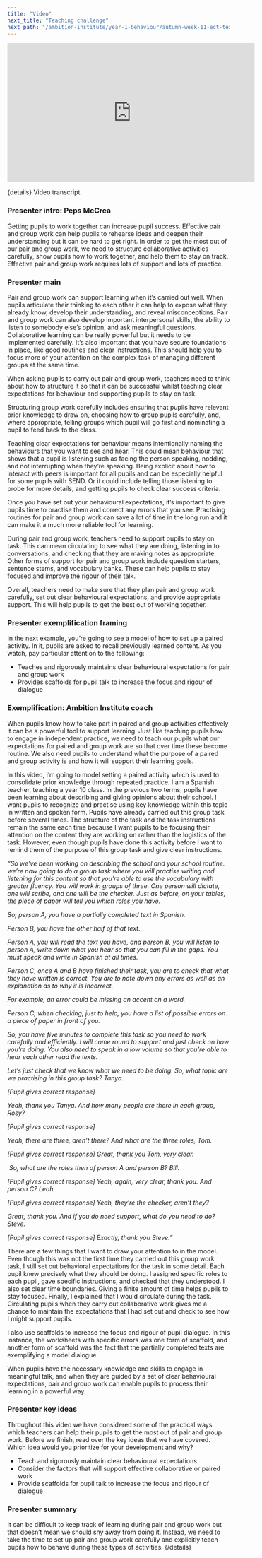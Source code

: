 ```yaml
---
title: "Video"
next_title: "Teaching challenge"
next_path: "/ambition-institute/year-1-behaviour/autumn-week-11-ect-teaching-challenge"
---
```


<iframe width="560" height="315" src="https://www.youtube.com/embed/n94O-Si3ljU" title="YouTube video player" frameborder="0" allow="accelerometer; autoplay; clipboard-write; encrypted-media; gyroscope; picture-in-picture; web-share" allowfullscreen></iframe>

{details}
Video transcript.

### Presenter intro: Peps McCrea

Getting pupils to work together can increase pupil success. Effective pair and group
work can help pupils to rehearse ideas and deepen their understanding but it can
be hard to get right. In order to get the most out of our pair and group work, we
need to structure collaborative activities carefully, show pupils how to work together,
and help them to stay on track. Effective pair and group work requires lots of support
and lots of practice.

### Presenter main

Pair and group work can support learning when it’s carried out well. When pupils
articulate their thinking to each other it can help to expose what they already know,
develop their understanding, and reveal misconceptions. Pair and group work can also
develop important interpersonal skills, the ability to listen to somebody else’s
opinion, and ask meaningful questions. Collaborative learning can be really powerful
but it needs to be implemented carefully. It’s also important that you have secure
foundations in place, like good routines and clear instructions. This should help
you to focus more of your attention on the complex task of managing different groups
at the same time.

When asking pupils to carry out pair and group work, teachers need to think about how to structure it so that it can be successful whilst teaching clear expectations for behaviour and supporting pupils to stay on task.

Structuring group work carefully includes ensuring that pupils have relevant prior knowledge to draw on, choosing how to group pupils carefully, and, where appropriate, telling groups which pupil will go first and nominating a pupil to feed back to the class.

Teaching clear expectations for behaviour means intentionally naming the behaviours that you want to see and hear. This could mean behaviour that shows that a pupil is listening such as facing the person speaking, nodding, and not interrupting when they’re speaking. Being explicit about how to interact with peers is important for all pupils and can be especially helpful for some pupils with SEND. Or it could include telling those listening to probe for more details, and getting pupils to check clear success criteria.

Once you have set out your behavioural expectations, it’s important to give pupils time to practise them and correct any errors that you see. Practising routines for pair and group work can save a lot of time in the long run and it can make it a much more reliable tool for learning.

During pair and group work, teachers need to support pupils to stay on task. This can mean circulating to see what they are doing, listening in to conversations, and checking that they are making notes as appropriate. Other forms of support for pair and group work include question starters, sentence stems, and vocabulary banks. These can help pupils to stay focused and improve the rigour of their talk.

Overall, teachers need to make sure that they plan pair and group work carefully, set out clear behavioural expectations, and provide appropriate support. This will help pupils to get the best out of working together.

### Presenter exemplification framing

In the next example, you’re going to see a model of how to set up a paired activity.
In it, pupils are asked to recall previously learned content. As you watch, pay particular
attention to the following:

- Teaches and rigorously maintains clear behavioural expectations for pair and
  group work
- Provides scaffolds for pupil talk to increase the focus and rigour of dialogue

### Exemplification: Ambition Institute coach

When pupils know how to take part in paired and group activities effectively it
can be a powerful tool to support learning. Just like teaching pupils how to
engage in independent practice, we need to teach our pupils what our
expectations for paired and group work are so that over time these become
routine. We also need pupils to understand what the purpose of a paired and
group activity is and how it will support their learning goals.

In this video, I’m going to model setting a paired activity which is used to consolidate prior knowledge through repeated practice. I am a Spanish teacher, teaching a year 10 class. In the previous two terms, pupils have been learning about describing and giving opinions about their school. I want pupils to recognize and practise using key knowledge within this topic in written and spoken form. Pupils have already carried out this group task before several times. The structure of the task and the task instructions remain the same each time because I want pupils to be focusing their attention on the content they are working on rather than the logistics of the task. However, even though pupils have done this activity before I want to remind them of the purpose of this group task and give clear instructions.

_“So we’ve been working on describing the school and your school routine. we’re now going to do a group task where you will practise writing and listening for this content so that you’re able to use the vocabulary with greater fluency. You will work in groups of three. One person will dictate, one will scribe, and one will be the checker. Just as before, on your tables, the piece of paper will tell you which roles you have._

_So, person A, you have a partially completed text in Spanish._

_Person B, you have the other half of that text._

_Person A, you will read the text you have, and person B, you will listen to person A, write down what you hear so that you can fill in the gaps. You must speak and write in Spanish at all times._

_Person C, once A and B have finished their task, you are to check that what they have written is correct. You are to note down any errors as well as an explanation as to why it is incorrect._

_For example, an error could be missing an accent on a word._

_Person C, when checking, just to help, you have a list of possible errors on a piece of paper in front of you._

_So, you have five minutes to complete this task so you need to work carefully and efficiently. I will come round to support and just check on how you’re doing. You also need to speak in a low volume so that you’re able to hear each other read the texts._

_Let’s just check that we know what we need to be doing. So, what topic are we practising in this group task? Tanya._

_[Pupil gives correct response]_

_Yeah, thank you Tanya. And how many people are there in each group, Rosy?_

_[Pupil gives correct response]_

_Yeah, there are three, aren’t there? And what are the three roles, Tom._

_[Pupil gives correct response] Great, thank you Tom, very clear._

_&nbsp;So, what are the roles then of person A and person B? Bill._

_[Pupil gives correct response] Yeah, again, very clear, thank you. And person C? Leah._

_[Pupil gives correct response] Yeah, they’re the checker, aren’t they?_

_Great, thank you. And if you do need support, what do you need to do? Steve._

_[Pupil gives correct response] Exactly, thank you Steve.”_

There are a few things that I want to draw your attention to in the model. Even though this was not the first time they carried out this group work task, I still set out behavioral expectations for the task in some detail. Each pupil knew precisely what they should be doing. I assigned specific roles to each pupil, gave specific instructions, and checked that they understood. I also set clear time boundaries. Giving a finite amount of time helps pupils to stay focused. Finally, I explained that I would circulate during the task. Circulating pupils when they carry out collaborative work gives me a chance to maintain the expectations that I had set out and check to see how I might support pupils.

I also use scaffolds to increase the focus and rigour of pupil dialogue. In this instance, the worksheets with specific errors was one form of scaffold, and another form of scaffold was the fact that the partially completed texts are exemplifying a model dialogue.

When pupils have the necessary knowledge and skills to engage in meaningful talk, and when they are guided by a set of clear behavioural expectations, pair and group work can enable pupils to process their learning in a powerful way.

### Presenter key ideas

Throughout this video we have considered some of the practical ways which teachers
can help their pupils to get the most out of pair and group work. Before we finish,
read over the key ideas that we have covered. Which idea would you prioritize for
your development and why?

- Teach and rigorously maintain clear behavioural expectations
- Consider the factors that will support effective collaborative or paired work
- Provide scaffolds for pupil talk to increase the focus and rigour of dialogue

### Presenter summary

It can be difficult to keep track of learning during pair and group work but
that doesn’t mean we should shy away from doing it. Instead, we need to take the
time to set up pair and group work carefully and explicitly teach pupils how to
behave during these types of activities. {/details}
